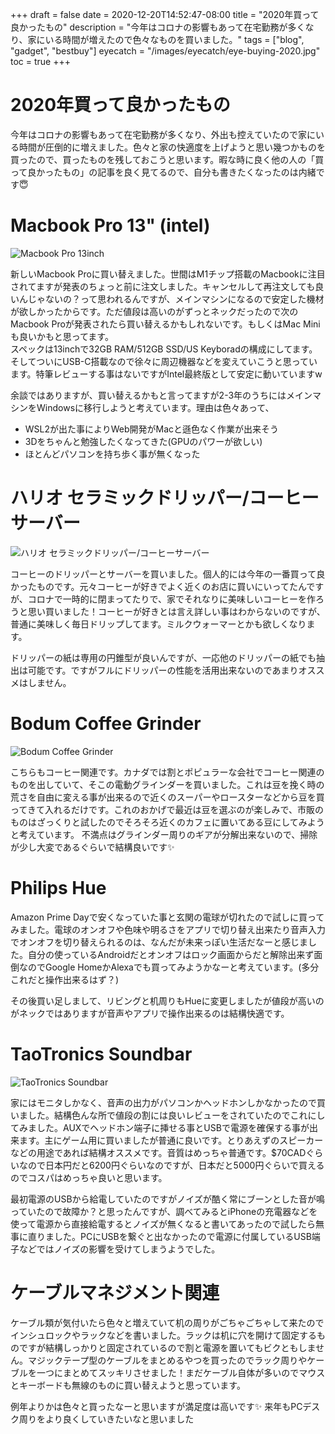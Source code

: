 +++
draft = false
date = 2020-12-20T14:52:47-08:00
title = "2020年買って良かったもの"
description = "今年はコロナの影響もあって在宅勤務が多くなり、家にいる時間が増えたので色々なものを買いました。"
tags = ["blog", "gadget", "bestbuy"]
eyecatch = "/images/eyecatch/eye-buying-2020.jpg"
toc = true
+++

# 2020年買って良かったもの
今年はコロナの影響もあって在宅勤務が多くなり、外出も控えていたので家にいる時間が圧倒的に増えました。色々と家の快適度を上げようと思い幾つかものを買ったので、買ったものを残しておこうと思います。暇な時に良く他の人の「買って良かったもの」の記事を良く見てるので、自分も書きたくなったのは内緒です😇

# Macbook Pro 13" (intel)

![Macbook Pro 13inch](/images/2020/buying-2020-1.jpg)

新しいMacbook Proに買い替えました。世間はM1チップ搭載のMacbookに注目されてますが発表のちょっと前に注文しました。キャンセルして再注文しても良いんじゃないの？って思われるんですが、メインマシンになるので安定した機材が欲しかったからです。ただ値段は高いのがずっとネックだったので次のMacbook Proが発表されたら買い替えるかもしれないです。もしくはMac Miniも良いかもと思ってます。\
スペックは13inchで32GB RAM/512GB SSD/US Keyboradの構成にしてます。
そしてついにUSB-C搭載なので徐々に周辺機器などを変えていこうと思っています。特筆レビューする事はないですがIntel最終版として安定に動いていますw

余談ではありますが、買い替えるかもと言ってますが2-3年のうちにはメインマシンをWindowsに移行しようと考えています。理由は色々あって、
- WSL2が出た事によりWeb開発がMacと遜色なく作業が出来そう
- 3Dをちゃんと勉強したくなってきた(GPUのパワーが欲しい)
- ほとんどパソコンを持ち歩く事が無くなった

# ハリオ セラミックドリッパー/コーヒーサーバー

![ハリオ セラミックドリッパー/コーヒーサーバー](/images/2020/buying-2020-2.jpg)

コーヒーのドリッパーとサーバーを買いました。個人的には今年の一番買って良かったものです。元々コーヒーが好きでよく近くのお店に買いにいってたんですが、コロナで一時的に閉まってたりで、家でそれなりに美味しいコーヒーを作ろうと思い買いました！コーヒーが好きとは言え詳しい事はわからないのですが、普通に美味しく毎日ドリップしてます。ミルクウォーマーとかも欲しくなります。

ドリッパーの紙は専用の円錐型が良いんですが、一応他のドリッパーの紙でも抽出は可能です。ですがフルにドリッパーの性能を活用出来ないのであまりオススメはしません。

# Bodum Coffee Grinder

![Bodum Coffee Grinder](/images/2020/buying-2020-3.jpg)

こちらもコーヒー関連です。カナダでは割とポピュラーな会社でコーヒー関連のものを出していて、そこの電動グラインダーを買いました。これは豆を挽く時の荒さを自由に変える事が出来るので近くのスーパーやロースターなどから豆を買ってきて入れるだけです。これのおかげで最近は豆を選ぶのが楽しみで、市販のものはざっくりと試したのでそろそろ近くのカフェに置いてある豆にしてみようと考えています。
不満点はグラインダー周りのギアが分解出来ないので、掃除が少し大変であるぐらいで結構良いです✨

# Philips Hue
Amazon Prime Dayで安くなっていた事と玄関の電球が切れたので試しに買ってみました。電球のオンオフや色味や明るさをアプリで切り替え出来たり音声入力でオンオフを切り替えられるのは、なんだが未来っぽい生活だなーと感じました。自分の使っているAndroidだとオンオフはロック画面からだと解除出来ず面倒なのでGoogle HomeかAlexaでも買ってみようかなーと考えています。(多分これだと操作出来るはず？)

その後買い足しまして、リビングと机周りもHueに変更しましたが値段が高いのがネックではありますが音声やアプリで操作出来るのは結構快適です。

# TaoTronics Soundbar

![TaoTronics Soundbar](/images/2020/buying-2020-4.jpg)

家にはモニタしかなく、音声の出力がパソコンかヘッドホンしかなかったので買いました。結構色んな所で値段の割には良いレビューをされていたのでこれにしてみました。AUXでヘッドホン端子に挿せる事とUSBで電源を確保する事が出来ます。主にゲーム用に買いましたが普通に良いです。とりあえずのスピーカーなどの用途であれば結構オススメです。音質はめっちゃ普通です。$70CADぐらいなので日本円だと6200円ぐらいなのですが、日本だと5000円ぐらいで買えるのでコスパはめっちゃ良いと思います。

最初電源のUSBから給電していたのですがノイズが酷く常にブーンとした音が鳴っていたので故障か？と思ったんですが、調べてみるとiPhoneの充電器などを使って電源から直接給電するとノイズが無くなると書いてあったので試したら無事に直りました。PCにUSBを繋ぐと出なかったので電源に付属しているUSB端子などではノイズの影響を受けてしまうようでした。

# ケーブルマネジメント関連
ケーブル類が気付いたら色々と増えていて机の周りがごちゃごちゃして来たのでインシュロックやラックなどを書いました。ラックは机に穴を開けて固定するものですが結構しっかりと固定されているので割と電源を置いてもビクともしません。マジックテープ型のケーブルをまとめるやつを買ったのでラック周りやケーブルを一つにまとめてスッキリさせました！まだケーブル自体が多いのでマウスとキーボードも無線のものに買い替えようと思っています。

例年よりかは色々と買ったなーと思いますが満足度は高いです✨ 来年もPCデスク周りをより良くしていきたいなと思いました
